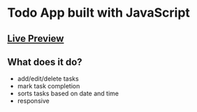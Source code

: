 # Todo App built with JavaScript

## [Live Preview](https://todoapp4896.vercel.app)
## What does it do?

- add/edit/delete tasks
- mark task completion
- sorts tasks based on date and time
- responsive

